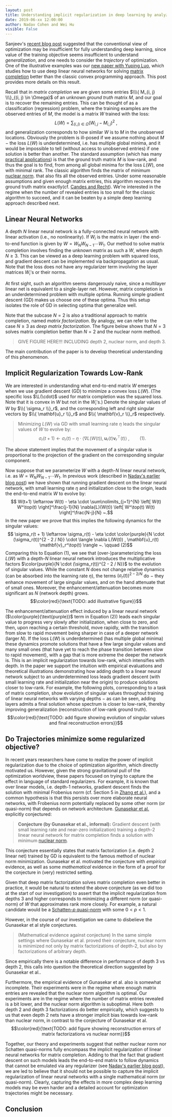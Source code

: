 ```yaml
---
layout: post
title: Understanding implicit regularization in deep learning by analyzing trajectories of gradient descent
date: 2019-06-xx 12:00:00
author: Nadav Cohen and Wei Hu
visible: False
---
```


Sanjeev's [recent blog post](http://www.offconvex.org/2019/06/03/trajectories/) suggested that the conventional view of optimization may be insufficient for fully understanding deep learning, since value of the training objective seems insufficient to understand *generalization*, and one needs to consider the *trajectory*  of optimization. 
One of the illustrative examples  was our [new paper with Yuping Luo](https://arxiv.org/abs/1905.13655), which studies how to use deep linear neural networks for solving [matrix completion](https://en.wikipedia.org/wiki/Matrix_completion) better than the classic convex programming approach. 
This post provides more details on this result.

Recall that in *matrix completion* 
we are given some entries $\\\{ M_{i, j} \\\}_{(i, j) \in \Omega}$ of an unknown *ground truth* matrix $M$, and our goal is to recover the remaining entries.
This can be thought of as a classification (regression) problem, where the training examples are the observed entries of $M$, the model is a matrix $W$ trained with the loss:
$$L(W) = \sum\nolimits_{(i, j) \in \Omega} (W_{i, j} - M_{i, j})^2 ~,$$
and generalization corresponds to how similar $W$ is to $M$ in the unobserved locations.
Obviously the problem is ill-posed if we assume nothing about $M$ $-$ the loss $L(W)$ is underdetermined, i.e. has multiple global minima, and it would be impossible to tell (without access to unobserved entries) if one solution is better than another.
The standard assumption (which has many [practical applications](https://en.wikipedia.org/wiki/Matrix_completion#Applications)) is that the ground truth matrix $M$ is low-rank, and thus the goal is to find, from among all global minima for the loss $L(W)$, one with minimal rank. The classic algorithm finds the matrix of minimum [nuclear norm](https://en.wikipedia.org/wiki/Matrix_norm#Schatten_norms). that also fits all the observed entries. Under some reasonable assumptions and given enough matrix entries, this algorithm recovers the ground truth matrix exactly(cf. [Candes and Recht](https://statweb.stanford.edu/~candes/papers/MatrixCompletion.pdf)). We're interested in the regime when the number of revealed entries is too small for the classic algorithm to succeed, and it can be beaten by a simple deep learning approach described next. 

## Linear Neural Networks

A depth $N$ linear neural network is a fully-connected neural network with linear  activation (i.e., no nonlinearity). If $W_i$ is the matrix in layer $i$ the end-to-end function is given by $W = W_N W_{N-1} \cdots W_1$. Our method to solve matrix completion involves finding the unknown matrix as such a $W$, where depth $N\geq 3$. This can be viewed as a deep learning problem with squared loss, and gradient descent can be implemented via backpropagation as usual. Note that the loss does not have any regularizer term involving the layer matrices $W_i$'s or their norms. 

At first sight, such an algorithm seems dangerously naive, since a multilayer linear net is equivalent to a single-layer net. However, matrix completion is an underdetermined problem with multiple optima. Running simple gradient descent (GD) makes us choose one of these optima. Thus this setup isolates the role of GD in selecting optima that generalize well. 

Note that the subcase $N=2$ is also a traditional approach to matrix completion,  named *matrix factorization*. By analogy, we can refer to the case $N\geq 3$ as *deep matrix factorization*. The figure below shows that $N=3$ solves matrix completion better than $N=2$ and the nuclear norm method. 

>GIVE FIGURE HERE!!! INCLUDING depth 2, nuclear norm, and depth 3.

The main contribution of the paper is to develop theoretical understanding of this phenomenon. 

## Implicit Regularization Towards Low-Rank

We are interested in understanding what end-to-end matrix $W$ emerges when we use gradient descent (GD) to minimize a convex loss $L(W)$. (The specific loss $\L(\cdot)$ used for matrix completion was the squared loss. Note that it is convex in $W$ but not in the $W_i$'s.)  Denote the singular values of $W$ by $\\{ \sigma_r \\}_r$, and the corresponding left and right singular vectors by $\\{ \mathbf{u}_r \\}_r$ and $\\{ \mathbf{v}_r \\}_r$ respectively. 

> Minimizing $L(W)$ via GD with small learning rate $\eta$ leads the singular values of $W$ to evolve by:
$$ \sigma_r(t + 1) \leftarrow \sigma_r(t) - \eta \cdot \langle \nabla L(W(t)) , \mathbf{u}_r(t) \mathbf{v}_r^\top(t) \rangle ~,
\qquad (1).$$

The above statement implies that the movement of a singular value is proportional to the projection of the gradient on the corresponding singular component.

Now suppose that we parameterize $W$ with a depth-$N$ linear neural network, i.e. as $W = W_N W_{N-1} \cdots W_1$.
In previous work (described in [Nadav's earlier blog post](http://www.offconvex.org/2018/03/02/acceleration-overparameterization/)) we have shown that running gradient descent on the linear neural network, with small learning rate $\eta$ and initialization close to the origin, leads the end-to-end matrix $W$ to evolve by:
$$ W(t+1) \leftarrow W(t) - \eta \cdot \sum\nolimits_{j=1}^{N} \left[ W(t) W^\top(t) \right]^\frac{j-1}{N} \nabla{L}(W(t)) \left[ W^\top(t) W(t) \right]^\frac{N-j}{N} ~.$$
In the new paper we prove that this implies the following dynamics for the singular values:
$$ \sigma_r(t + 1) \leftarrow \sigma_r(t) - \eta \cdot \color{purple}{N \cdot (\sigma_r(t))^{2 - 2 / N}} \cdot \langle \nabla L(W(t)) , \mathbf{u}_r(t) \mathbf{v}_r^\top(t) \rangle ~. \qquad (2)$$
Comparing this to Equation $(1)$, we see that (over-)parameterizing the loss $L(W)$ with a depth-$N$ linear neural network introduces the multiplicative factors $\color{purple}{N \cdot (\sigma_r(t))^{2 - 2 / N}}$ to the evolution of singular values.
While the constant $N$ does not change relative dynamics (can be absorbed into the learning rate $\eta$), the terms $(\sigma_r(t))^{2 - 2 / N}$ do $-$ they enhance movement of large singular values, and on the hand attenuate that of small ones.
Moreover, the enhancement/attenuation becomes more significant as $N$ (network depth) grows.
$$\color{red}{\text{TODO: add illustrative figure}}$$

The enhancement/attenuation effect induced by a linear neural network ($\color{purple}{\text{purple}}$ term in Equation $(2)$) leads each singular value to progress very slowly after initialization, when close to zero, and then, upon reaching a certain threshold, move rapidly, with the transition from slow to rapid movement being sharper in case of a deeper network (larger $N$).
If the loss $L(W)$ is underdetermined (has multiple global minima) these dynamics promote solutions that have a few large singular values and many small ones (that have yet to reach the phase transition between slow to rapid movement), with a gap that is more extreme the deeper the network is. 
This is an implicit regularization towards low-rank, which intensifies with depth.
In the paper we support the intuition with empirical evaluations and theoretical illustrations demonstrating how adding depth to a linear neural network subject to an underdetermined loss leads gradient descent (with small learning rate and initialization near the origin) to produce solutions closer to low-rank.
For example, the following plots, corresponding to a task of matrix completion, show evolution of singular values throughout training of linear neural networks with varying depths $-$ as can be seen, adding layers admits a final solution whose spectrum is closer to low-rank, thereby improving generalization (reconstruction of low-rank ground truth).
$$\color{red}{\text{TODO: add figure showing evolution of singular values and final reconstruction errors}}$$

## Do Trajectories minimize some regularized objective?

In recent years researchers have come to realize the power of implicit regularization due to the choice of optimization algorithm, which directly motivated us. However, given the strong gravitational pull of the optimization worldview, these papers  focused on trying to capture the effect in language of standard regularizers. 
For example, it is known that over linear models, i.e. depth-$1$ networks, gradient descent finds the solution with minimal Frobenius norm (cf. Section 5 in [Zhang et al.](https://openreview.net/pdf?id=Sy8gdB9xx)), and a common hypothesis is that this persists over more elaborate neural networks, with Frobenius norm potentially replaced by some other norm (or quasi-norm) that depends on network architecture.
[Gunasekar et al.](https://papers.nips.cc/paper/7195-implicit-regularization-in-matrix-factorization.pdf) explicitly conjectured:

> **Conjecture (by Gunasekar et al., informal):**
> Gradient descent (with small learning rate and near-zero initialization) training a depth-$2$ linear neural network for matrix completion finds a solution with minimum [nuclear norm](https://en.wikipedia.org/wiki/Matrix_norm#Schatten_norms).

This conjecture essentially states that matrix factorization (i.e. depth $2$ linear net) trained by GD is equivalent to the famous method of nuclear norm minimization.
Gunasekar et al. motivated the conjecture with *empirical* evidence, as well as some *mathematical* evidence in the form of a proof for the conjecture in (very) restricted setting.

Given that deep matrix factorization solves matrix completion even better in practice, it would be natural to extend the above conjecture (as we did too at the start of our investigation) to assert that the implicit regularization from  depths $3$ and higher corresponds to minimizing a different norm (or quasi-norm) of $W$ that approximates rank more closely.
For example, a natural candidate would be a [Schatten-$p$ quasi-norm](https://en.wikipedia.org/wiki/Schatten_norm) with some $0 < p < 1$.

However, in the course of our investigation we came to disbelieve the Gunasekar et al style conjectures. 

> (Mathematical evidence against conjecture) In the same simple settings where  Gunasekar et al. proved their conjecture, nuclear norm is minimized not only by matrix factorizations of depth-$2$, but also by factorizations of arbitrary depth.

Since empirically there is a notable difference in performance of depth $3$ vs depth $2$, this 
 calls into question the theoretical direction suggested by Gunasekar et al..

Furthermore, the empirical evidence of Gunasekar et al. also is somewhat incomplete. Their experiments were in the regime where enough matrix entries are revealed that the  nuclear norm algorithm is optimal. Our experiments are in the regime where the number of matrix entries revealed is a bit lower, and the nuclear norm algorithm is suboptimal. Here both depth $2$ and depth $3$ factorizations do better empirically, which suggests to us that even depth $2$ nets have a stronger implicit bias towards low-rank than nuclear norm, in contrast to the conjecture of Gunasekar et al.
$$\color{red}{\text{TODO: add figure showing reconstruction errors of matrix factorizations vs nuclear norm}}$$

Together, our theory and experiments suggest that neither nuclear norm nor Schatten quasi-norms fully encompass the implicit regularization of linear neural networks for matrix completion.
Adding to that the fact that gradient descent on such models leads the end-to-end matrix to follow dynamics that cannot be emulated via any regularizer (see [Nadav's earlier blog post](http://www.offconvex.org/2018/03/02/acceleration-overparameterization/)), we are led to believe that it should not be possible to capture the implicit regularization of linear neural networks with a single mathematical norm (or quasi-norm). Clearly, capturing the effects in more complex deep learning models may be even harder and a detailed account for optimization trajectories might be necessary.

## Conclusion
